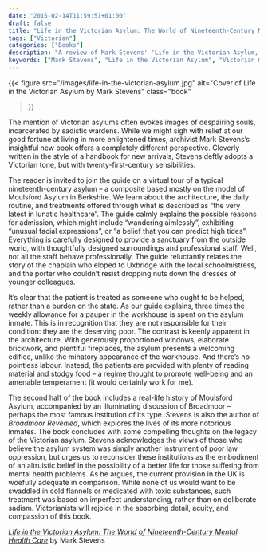 ```yaml
---
date: "2015-02-14T11:59:51+01:00"
draft: false
title: "Life in the Victorian Asylum: The World of Nineteenth-Century Mental Health Care"
tags: ["Victorian"]
categories: ["Books"]
description: "A review of Mark Stevens' 'Life in the Victorian Asylum,' offering a fresh perspective on 19th-century mental health care. Discover how these institutions provided sanctuary and treatment based on compassion rather than punishment, challenging modern misconceptions."
keywords: ["Mark Stevens", "Life in the Victorian Asylum", "Victorian mental health", "asylum history", "Moulsford Asylum", "Broadmoor", "mental health care", "Victorian medicine", "psychiatric history"]
---
```


{{< figure
  src="/images/life-in-the-victorian-asylum.jpg"
  alt="Cover of Life in the Victorian Asylum by Mark Stevens"
  class="book"
>}}

The mention of Victorian asylums often evokes images of despairing souls, incarcerated by sadistic wardens. While we might sigh with relief at our good fortune at living in more enlightened times, archivist Mark Stevens’s insightful new book offers a completely different perspective. Cleverly written in the style of a handbook for new arrivals, Stevens deftly adopts a Victorian tone, but with twenty-first-century sensibilities.

The reader is invited to join the guide on a virtual tour of a typical nineteenth-century asylum – a composite based mostly on the model of Moulsford Asylum in Berkshire. We learn about the architecture, the daily routine, and treatments offered through what is described as “the very latest in lunatic healthcare”. The guide calmly explains the possible reasons for admission, which might include “wandering aimlessly”, exhibiting “unusual facial expressions”, or “a belief that you can predict high tides”. Everything is carefully designed to provide a sanctuary from the outside world, with thoughtfully designed surroundings and professional staff. Well, not all the staff behave professionally. The guide reluctantly relates the story of the chaplain who eloped to Uxbridge with the local schoolmistress, and the porter who couldn’t resist dropping nuts down the dresses of younger colleagues.

It’s clear that the patient is treated as someone who ought to be helped, rather than a burden on the state. As our guide explains, three times the weekly allowance for a pauper in the workhouse is spent on the asylum inmate. This is in recognition that they are not responsible for their condition: they are the deserving poor. The contrast is keenly apparent in the architecture. With generously proportioned windows, elaborate brickwork, and plentiful fireplaces, the asylum presents a welcoming edifice, unlike the minatory appearance of the workhouse. And there’s no pointless labour. Instead, the patients are provided with plenty of reading material and stodgy food – a regime thought to promote well-being and an amenable temperament (it would certainly work for me).

The second half of the book includes a real-life history of Moulsford Asylum, accompanied by an illuminating discussion of Broadmoor – perhaps the most famous institution of its type. Stevens is also the author of _Broadmoor Revealed_, which explores the lives of its more notorious inmates. The book concludes with some compelling thoughts on the legacy of the Victorian asylum. Stevens acknowledges the views of those who believe the asylum system was simply another instrument of poor law oppression, but urges us to reconsider these institutions as the embodiment of an altruistic belief in the possibility of a better life for those suffering from mental health problems. As he argues, the current provision in the UK is woefully adequate in comparison. While none of us would want to be swaddled in cold flannels or medicated with toxic substances, such treatment was based on imperfect understanding, rather than on deliberate sadism. Victorianists will rejoice in the absorbing detail, acuity, and compassion of this book.

[_Life in the Victorian Asylum: The World of Nineteenth-Century Mental Health Care_](https://uk.bookshop.org/a/2760/9781526782090) by Mark Stevens